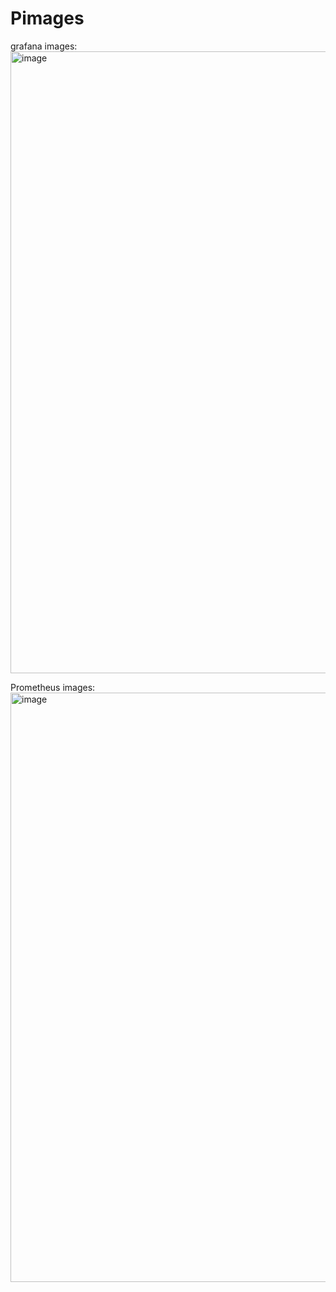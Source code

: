 # Pimages


grafana images:
<img width="1893" height="995" alt="image" src="https://github.com/user-attachments/assets/47d7ddec-c0c7-4fec-99b0-16e672851d69" />



Prometheus images:
<img width="1891" height="943" alt="image" src="https://github.com/user-attachments/assets/ce184b5a-0f88-4ad2-b8fd-7e8f20c58233" />

